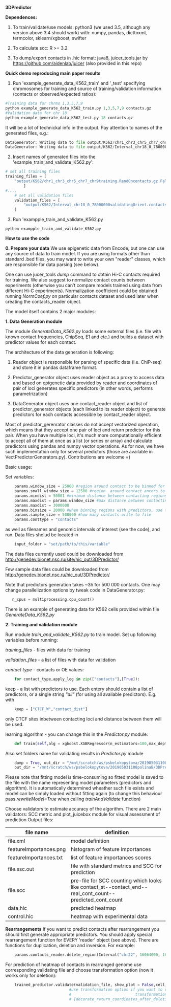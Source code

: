 **3DPredictor**

**Dependences:**
1. To train/validate/use models: python3 (we used 3.5, although any version above 3.4 should work) with: numpy, pandas, 
dicttoxml, termcolor, sklearn/xgboost, swifter

2. To calculate scc: R >= 3.2

3. To dump/export contacts in .hic format: java8, juicer_tools.jar by https://github.com/aidenlab/juicer (also provided in this repo)

**Quick demo reproducing main paper results**
1. Run 'example_generate_data_K562_train' and '_test' specifying chromosomes for training and source of training/validation 
information (contacts or observed/expected ratios):

```python
#Training data for chrms 1,3,5,7,9
python example_generate_data_K562_train.py 1,3,5,7,9 contacts.gz
#Validation data for chr 18
python example_generate_data_K562_test.py 18 contacts.gz
```

It will be a lot of technickal info in the output. Pay attention to names of the generated files, e.g.:

```python
DataGenerator: Writing data to file output/K562/chr1_chr3_chr5_chr7_chr9training.RandOncontacts.gz.False.11.1500000.50001.1.1.cont_with_CTCF666406.25000
DataGenerator: Writing data to file output/K562/Interval_chr18_0_78000000validatingOrient.contacts.gz.False.11.1500000.50001.505429.all_cont.25000.txt
```

2. Insert names of generated files into the 'example_train_and_validate_K562.py':
```python
# set all training files
training_files = [
    "output/K562/chr1_chr3_chr5_chr7_chr9training.RandOncontacts.gz.False.11.1500000.50001.1.1.cont_with_CTCF666406.25000",
        ]
#....
    # set all validation files
    validation_files = [
        "output/K562/Interval_chr18_0_78000000validatingOrient.contacts.gz.False.11.1500000.50001.505429.all_cont.25000.txt",
    ]
```

3. Run 'exampple_train_and_validate_K562.py
```shell
python exampple_train_and_validate_K562.py
```

**How to use the code**

**0. Prepare your data**
We use epigenetic data from Encode, but one can use any source of data to train model. If you are using formats other than standard .bed files, you may want to write your own "reader" classes, which are responsible for data parsing (see below).

One can use jucer_tools _dump_ command to obtain Hi-C contacts required for training. We also suggest to normalize contact counts between experiments (otherwise you can’t compare models trained using data from different Hi-C experiments). Normalization coefficient could be obtained running _NormCoef.py_ on particular contacts dataset and used later when creating the contacts_reader object.


The model itself contains 2 major modules:

**1. Data Generation module**

The module _GenerateData_K562.py_ loads some external files 
(i.e. file with known contact frequencies, ChipSeq, E1 and etc.)
and builds a dataset with predictor values for each contact.

The architecture of the data generation is following:

1. Reader object is responsible for parsing of specific data (i.e. ChiP-seq) and store it in pandas dataframe format.

2. Predictor_generator object uses reader object as a proxy to access data and based on epigenetic data provided by reader and coordinates of pair of loci generates specific predictors (in other words, performs parametrization)

3. DataGenerator object uses one contact_reader object and list of predictor_generator objects (each linked to its reader object)  to generate predictors for each contacts accessible by contact_reader object.

Most of predictor_gerenrator classes do not accept vectorized operation, which means that they accept one pair of loci and return predictor for this pair. When you have multiple loci, it's much more computationally efficient to accept all of them at once as a list (or series or array) and calculate predictors using pandas and numpy vector operations. As for now, we have such implementation only for several predictors (those are available in VectPredictorGenerators.py). Contributions are welcome =)


Basic usage:

Set variables:

```python
    params.window_size = 25000 #region around contact to be binned for predictors
    params.small_window_size = 12500 #region  around contact ancors to be considered as cis
    params.mindist = 50001 #minimum distance between contacting regions
    params.maxdist = params.window_size #max distance between contacting regions
    params.maxdist = 3000000
    params.binsize = 20000 #when binning regions with predictors, use this binsize
    params.sample_size = 500000 #how many contacts write to file
    params.conttype = "contacts"
```

as well as filenames and genomic intervals of interest 
(see the code), and run. Data files sholud be located in 
 
```python
    input_folder = "set/path/to/this/variable"
```

The data files currently used could be downloaded from 
http://genedev.bionet.nsc.ru/site/hic_out/3DPredictor/

Few sample data files could be downloaded from
http://genedev.bionet.nsc.ru/hic_out/3DPredictor/

Note that predictors generation takes ~3h for 500 000 contacts.
One may change parallelization options by tweak code in DataGenerator.py:


```python
   n_cpus = multiprocessing.cpu_count()
```


There is an example of generating data for K562 cells provided within file _GenerateData_K562.py_

**2. Training and validation module**

Run module _train_and_validate_K562.py_ to train model.
Set up following variables before running:

*training_files* - files with data for training

*validation_files* - a list of files with data for validation

*contact type* - contacts or OE values:
 
```python
    for contact_type,apply_log in zip(["contacts"],[True]): 
```

keep - a list with predictors to use. Each entery should 
contain a list of predictors, or a single string _"all"_
(for using all avaliable predictors). 
E.g. with
 
```python
    keep = ["CTCF_W","contact_dist"] 
```

 only CTCF sites inbetween contacting loci and distance between them will be used.
 
learning algorithm - you can change this in the _Predictor.py_ module:
 
```python
    def train(self,alg = xgboost.XGBRegressor(n_estimators=100,max_depth=9,subsample=0.7 
```

Also set folders name for validating results in _Predictor.py_ module

```python
    dump = True, out_dir = "/mnt/scratch/ws/psbelokopytova/201905031108polinaB/3DPredictor/out/models/" 
    out_dir = "/mnt/scratch/ws/psbelokopytova/201905031108polinaB/3DPredictor/out/pics/",
```
 Please note that fitting model is time-consuming so fitted model is saved to the file with the name 
 representing model parameters (predictors and algorithm). 
 It is automatically determined wheather such file exists and
 model can be simply loaded without fitting again 
 (to change this behaviour pass _rewriteModel=True_ when calling 
 _trainAndValidate_ function)
 
Choose validators to estimate accuracy of the algorithm. There are 2 main validators: SCC metric and plot_juicebox module for visual assessment of prediction
Output files:

| file name | definition |
| --------- | ---------------- |
| file.xml | model definition |
| featureImportances.png | histogram of feature importances |
| featureImportances.txt | list of feature importances scores |
| file.ssc.out | file with standard metrics and SCC for prediction |
| file.scc | pre-file for SCC counting which looks like contact_st--contact_end--real_cont_count--predicted_cont_count |
| data.hic | predicted heatmap |
| control.hic | heatmap with experimental data |

**Rearrangements**
If you want to predict contacts after rearrangement you should first generate appropriate predictors. You should apply special rearrangement function for EVERY 'reader' object (see above). There are functions for duplication, deletion and inversion. For example:

```python
    params.contacts_reader.delete_region(Interval("chr22", 16064000, 16075000))
```

For prediction of heatmap of contacts in rearranged genome use corresponding validating file and choose transformation option (now it works only for deletion):

```python
    trained_predictor.validate(validation_file, show_plot = False,cell_type=cell_type,
                            #use transformation option if you want to return coordinates after rearrangement
                            #                            transformation=
                            # [decorate_return_coordinates_after_deletion(return_coordinates_after_deletion, interval=deletion)], 
```
